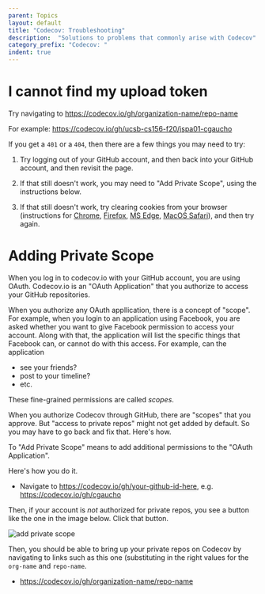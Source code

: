 ```yaml
---
parent: Topics
layout: default
title: "Codecov: Troubleshooting"
description:  "Solutions to problems that commonly arise with Codecov"
category_prefix: "Codecov: "
indent: true
---
```


# I cannot find my upload token

Try navigating to <https://codecov.io/gh/organization-name/repo-name>

For example: <https://codecov.io/gh/ucsb-cs156-f20/jspa01-cgaucho>

If you get a `401` or a `404`, then there are a few things you may need to try:

1. Try logging out of your GitHub account, and then back into your GitHub account, and then
   revisit the page.

2. If that still doesn't work, you may need to "Add Private Scope", using the instructions below.

3. If that still doesn't work, try clearing cookies from your browser (instructions for [Chrome](https://support.google.com/accounts/answer/32050?co=GENIE.Platform%3DDesktop&hl=en), [Firefox](https://support.mozilla.org/en-US/kb/clear-cookies-and-site-data-firefox), [MS Edge](https://support.microsoft.com/en-us/microsoft-edge/delete-cookies-in-microsoft-edge-63947406-40ac-c3b8-57b9-2a946a29ae09), [MacOS Safari](https://support.apple.com/guide/safari/manage-cookies-and-website-data-sfri11471/mac)), and then try again.



# Adding Private Scope

When you log in to codecov.io with your GitHub account, you are using OAuth.   Codecov.io is
an "OAuth Application" that you authorize to access your GitHub repositories.

When you authorize any OAuth appllication, there is a concept of "scope".  For example, when
you login to an application using Facebook, you are asked whether you want to give Facebook
permission to access your account.  Along with that, the application will list the specific
things that Facebook can, or cannot do with this access. For example, can the application
* see your friends?
* post to your timeline?
* etc.

These fine-grained permissions are called *scopes*.

When you authorize Codecov through GitHub, there are "scopes" that you approve.
But  "access to private repos" might not get added by default.  So you may have to go
back and fix that.  Here's how.


To "Add Private Scope" means to add additional permissions to the "OAuth Application".

Here's how you do it.  

* Navigate to <https://codecov.io/gh/your-github-id-here>, e.g. <https://codecov.io/gh/cgaucho>

Then, if your account is *not* authorized for private repos, you see a button like the one
in the image below. Click that button.

![add private scope](codecov-add-private-scope-50.png)

Then, you should be able to bring up your private repos on Codecov by navigating to links such as this one
(substituting in the right values for the `org-name` and `repo-name`.

* <https://codecov.io/gh/organization-name/repo-name>


